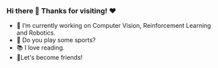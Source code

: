 ### Hi there 👋 Thanks for visiting! ❤️ 

<!--
**Lucca-cherries/Lucca-cherries** is a ✨ _special_ ✨ repository because its `README.md` (this file) appears on your GitHub profile.

Here are some ideas to get you started:

- 🔭 I’m currently working on ...
- 🌱 I’m currently learning ...
- 👯 I’m looking to collaborate on ...
- 🤔 I’m looking for help with ...
- 💬 Ask me about ...
- 📫 How to reach me: ...
- 😄 Pronouns: ...
- ⚡ Fun fact: ...
-->

- 🔭 I’m currently working on Computer Vision, Reinforcement Learning and Robotics.
- 🏸 Do you play some sports?
- 📚 I love reading.
- 🤝Let's become friends!
